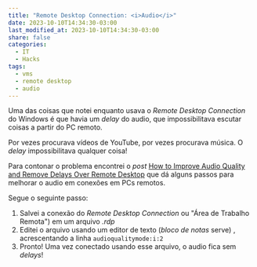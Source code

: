 ```yaml
---
title: "Remote Desktop Connection: <i>Audio</i>"
date: 2023-10-10T14:34:30-03:00
last_modified_at: 2023-10-10T14:34:30-03:00
share: false
categories:
  - IT
  - Hacks
tags:
  - vms
  - remote desktop
  - audio
---
```


Uma das coisas que notei enquanto usava o _Remote Desktop Connection_ do Windows é que havia um _delay_ do audio, que impossibilitava escutar coisas a partir do PC remoto.

Por vezes procurava vídeos de YouTube, por vezes procurava música. O _delay_ impossibilitava qualquer coisa!

Para contonar o problema encontrei o _post_ [How to Improve Audio Quality and Remove Delays Over Remote Desktop](https://sysadmin-central.com/2021/08/04/how-to-improve-audio-quality-and-remove-delays-over-remote-desktop/) que dá alguns passos para melhorar o audio em conexões em PCs remotos.

Segue o seguinte passo:

1. Salvei a conexão do _Remote Desktop Connection_ ou "Área de Trabalho Remota") em um arquivo _.rdp_
2. Editei o arquivo usando um editor de texto (_bloco de notas_ serve) , acrescentando a linha `audioqualitymode:i:2`
3. Pronto! Uma vez conectado usando esse arquivo, o audio fica sem _delays_!
